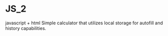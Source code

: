 # JS_2
javascript + html 
Simple calculator that utilizes local storage for autofill and history capabilities.
